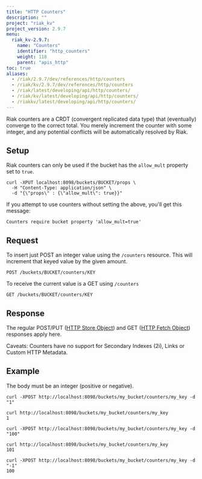 ```yaml
---
title: "HTTP Counters"
description: ""
project: "riak_kv"
project_version: 2.9.7
menu:
  riak_kv-2.9.7:
    name: "Counters"
    identifier: "http_counters"
    weight: 118
    parent: "apis_http"
toc: true
aliases:
  - /riak/2.9.7/dev/references/http/counters
  - /riak/kv/2.9.7/dev/references/http/counters
  - /riak/latest/developing/api/http/counters/
  - /riak/kv/latest/developing/api/http/counters/
  - /riakkv/latest/developing/api/http/counters/
---
```



Riak counters are a CRDT (convergent replicated data type) that (eventually)
converge to the correct total. You merely increment the counter with some
integer, and any potential conflicts will be automatically resolved by Riak.

## Setup

Riak counters can only be used if the bucket has the `allow_mult` property
set to `true`.

```
curl -XPUT localhost:8098/buckets/BUCKET/props \
  -H "Content-Type: application/json" \
  -d "{\"props\" : {\"allow_mult\": true}}"
```

If you attempt to use counters without setting the above, you'll get this
message:

```
Counters require bucket property 'allow_mult=true'
```

## Request

To insert just POST an integer value using the `/counters` resource. This will
increment that keyed value by the given amount.

```
POST /buckets/BUCKET/counters/KEY
```

To receive the current value is a GET using `/counters`

```
GET /buckets/BUCKET/counters/KEY
```

## Response

The regular POST/PUT ([HTTP Store Object]({{<baseurl>}}riak/kv/2.9.7/developing/api/http/store-object)) and GET ([HTTP Fetch Object]({{<baseurl>}}riak/kv/2.9.7/developing/api/http/fetch-object)) responses apply here.

Caveats: Counters have no support for Secondary Indexes (2i), Links or Custom HTTP Metadata.

## Example

The body must be an integer (positive or negative).

```
curl -XPOST http://localhost:8098/buckets/my_bucket/counters/my_key -d "1"

curl http://localhost:8098/buckets/my_bucket/counters/my_key
1

curl -XPOST http://localhost:8098/buckets/my_bucket/counters/my_key -d "100"

curl http://localhost:8098/buckets/my_bucket/counters/my_key
101

curl -XPOST http://localhost:8098/buckets/my_bucket/counters/my_key -d "-1"
100
```


